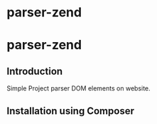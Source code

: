 # parser-zend
parser-zend
=======================

Introduction
------------
Simple Project parser DOM elements on website.

Installation using Composer
---------------------------
